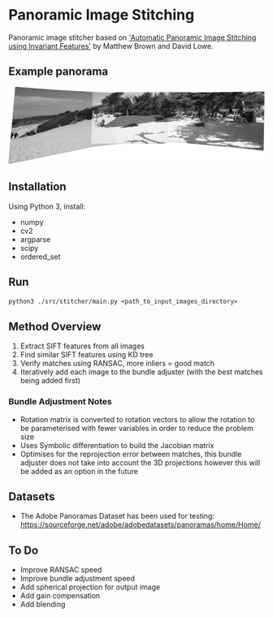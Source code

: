 # Panoramic Image Stitching

Panoramic image stitcher based on ['Automatic Panoramic Image Stitching using Invariant Features'](http://matthewalunbrown.com/papers/ijcv2007.pdf) by Matthew Brown and David Lowe.

## Example panorama
![Carmel Panorama Example](docs/example.png)

## Installation
Using Python 3, install:
- numpy
- cv2
- argparse
- scipy
- ordered_set

## Run
```
python3 ./src/stitcher/main.py <path_to_input_images_directory>
```

## Method Overview
1. Extract SIFT features from all images
2. Find similar SIFT features using KD tree
3. Verify matches using RANSAC, more inliers = good match
4. Iteratively add each image to the bundle adjuster (with the best matches being added first)

### Bundle Adjustment Notes
- Rotation matrix is converted to rotation vectors to allow the rotation to be parameterised with fewer variables in order to reduce the problem size
- Uses Symbolic differentiation to build the Jacobian matrix
- Optimises for the reprojection error between matches, this bundle adjuster does not take into account the 3D projections however this will be added as an option in the future

## Datasets
- The Adobe Panoramas Dataset has been used for testing: https://sourceforge.net/adobe/adobedatasets/panoramas/home/Home/

## To Do
- Improve RANSAC speed
- Improve bundle adjustment speed
- Add spherical projection for output image
- Add gain compensation
- Add blending 